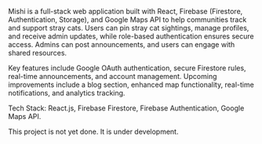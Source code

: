 Mishi is a full-stack web application built with React, Firebase (Firestore, Authentication, Storage), and Google Maps API to help communities track and support stray cats. Users can pin stray cat sightings, manage profiles, and receive admin updates, while role-based authentication ensures secure access. Admins can post announcements, and users can engage with shared resources.

Key features include Google OAuth authentication, secure Firestore rules, real-time announcements, and account management. Upcoming improvements include a blog section, enhanced map functionality, real-time notifications, and analytics tracking.

Tech Stack: React.js, Firebase Firestore, Firebase Authentication, Google Maps API.

This project is not yet done. It is under development.
